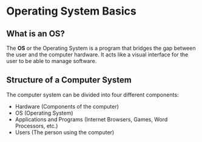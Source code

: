 # Operating System Basics

## What is an OS?
The **OS** or the Operating System is a program that bridges the gap between the user and the computer hardware. It acts like a visual interface for the user to be able to manage software.

## Structure of a Computer System
The computer system can be divided into four different components:

- Hardware (Components of the computer)
- OS (Operating System)
- Applications and Programs (Internet Browsers, Games, Word Processors, etc.)
- Users (The person using the computer)

